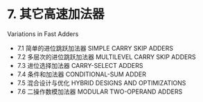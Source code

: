 # 7. 其它高速加法器 

Variations in Fast Adders





-   7.1 简单的进位跳跃加法器 SIMPLE CARRY SKIP ADDERS
-   7.2 多层次的进位跳跃加法器 MULTILEVEL CARRY SKIP ADDERS
-   7.3 进位选择加法器 CARRY-SELECT ADDERS
-   7.4 条件和加法器 CONDITIONAL-SUM ADDER
-   7.5 混合设计与优化 HYBRID DESIGNS AND OPTIMIZATIONS
-   7.6 二操作数模加法器 MODULAR TWO-OPERAND ADDERS